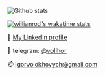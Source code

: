 ![Github stats](https://github-readme-stats.vercel.app/api?username=antomys&show_icons=true&theme=synthwave&count_private=true)

[![willianrod's wakatime stats](https://github-readme-stats.vercel.app/api/wakatime?username=antomys)](https://github.com/anuraghazra/github-readme-stats)

🚀 [My LinkedIn profile](https://www.linkedin.com/in/ihor-volokhovych-23875217a/)

💬 telegram: [@volIhor](https://telegram.me/volIhor)

📫 [igorvolokhovych@gmail.com](mailto:igorvolokhovych@gmail.com)
